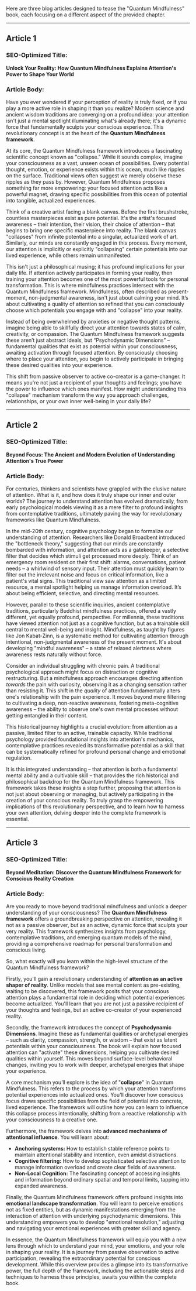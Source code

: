 Here are three blog articles designed to tease the "Quantum Mindfulness" book, each focusing on a different aspect of the provided chapter.

---

## Article 1

### SEO-Optimized Title:
**Unlock Your Reality: How Quantum Mindfulness Explains Attention's Power to Shape Your World**

### Article Body:

Have you ever wondered if your perception of reality is truly fixed, or if you play a more active role in shaping it than you realize? Modern science and ancient wisdom traditions are converging on a profound idea: your attention isn't just a mental spotlight illuminating what's already there; it's a dynamic force that fundamentally sculpts your conscious experience. This revolutionary concept is at the heart of the **Quantum Mindfulness framework**.

At its core, the Quantum Mindfulness framework introduces a fascinating scientific concept known as "collapse." While it sounds complex, imagine your consciousness as a vast, unseen ocean of possibilities. Every potential thought, emotion, or experience exists within this ocean, much like ripples on the surface. Traditional views often suggest we merely observe these ripples as they pass by. However, Quantum Mindfulness proposes something far more empowering: your focused attention acts like a powerful magnet, drawing specific possibilities from this ocean of potential into tangible, actualized experiences.

Think of a creative artist facing a blank canvas. Before the first brushstroke, countless masterpieces exist as pure potential. It's the artist's focused awareness – their intention, their vision, their choice of attention – that begins to bring one specific masterpiece into reality. The blank canvas "collapses" from infinite potential into a singular, actualized work of art. Similarly, our minds are constantly engaged in this process. Every moment, our attention is implicitly or explicitly "collapsing" certain potentials into our lived experience, while others remain unmanifested.

This isn't just a philosophical musing; it has profound implications for your daily life. If attention actively participates in forming your reality, then training your attention becomes one of the most powerful tools for personal transformation. This is where mindfulness practices intersect with the Quantum Mindfulness framework. Mindfulness, often described as present-moment, non-judgmental awareness, isn't just about calming your mind. It’s about cultivating a quality of attention so refined that you can consciously choose which potentials you engage with and "collapse" into your reality.

Instead of being overwhelmed by anxieties or negative thought patterns, imagine being able to skillfully direct your attention towards states of calm, creativity, or compassion. The Quantum Mindfulness framework suggests these aren’t just abstract ideals, but “Psychodynamic Dimensions” – fundamental qualities that exist as potential within your consciousness, awaiting activation through focused attention. By consciously choosing where to place your attention, you begin to actively participate in bringing these desired qualities into your experience.

This shift from passive observer to active co-creator is a game-changer. It means you're not just a recipient of your thoughts and feelings; you have the power to influence which ones manifest. How might understanding this "collapse" mechanism transform the way you approach challenges, relationships, or your own inner well-being in your daily life?

---

## Article 2

### SEO-Optimized Title:
**Beyond Focus: The Ancient and Modern Evolution of Understanding Attention's True Power**

### Article Body:

For centuries, thinkers and scientists have grappled with the elusive nature of attention. What is it, and how does it truly shape our inner and outer worlds? The journey to understand attention has evolved dramatically, from early psychological models viewing it as a mere filter to profound insights from contemplative traditions, ultimately paving the way for revolutionary frameworks like Quantum Mindfulness.

In the mid-20th century, cognitive psychology began to formalize our understanding of attention. Researchers like Donald Broadbent introduced the "bottleneck theory," suggesting that our minds are constantly bombarded with information, and attention acts as a gatekeeper, a selective filter that decides which stimuli get processed more deeply. Think of an emergency room resident on their first shift: alarms, conversations, patient needs – a whirlwind of sensory input. Their attention must quickly learn to filter out the irrelevant noise and focus on critical information, like a patient's vital signs. This traditional view saw attention as a limited resource, a mental spotlight helping us manage information overload. It’s about being efficient, selective, and directing mental resources.

However, parallel to these scientific inquiries, ancient contemplative traditions, particularly Buddhist mindfulness practices, offered a vastly different, yet equally profound, perspective. For millennia, these traditions have viewed attention not just as a cognitive function, but as a trainable skill central to mental well-being and insight. Mindfulness, as taught by figures like Jon Kabat-Zinn, is a systematic method for cultivating attention through intentional, non-judgmental awareness of the present moment. It's about developing "mindful awareness" – a state of relaxed alertness where awareness rests naturally without force.

Consider an individual struggling with chronic pain. A traditional psychological approach might focus on distraction or cognitive restructuring. But a mindfulness approach encourages directing attention *towards* the pain with curiosity, observing it as a changing sensation rather than resisting it. This shift in the *quality* of attention fundamentally alters one's relationship with the pain experience. It moves beyond mere filtering to cultivating a deep, non-reactive awareness, fostering meta-cognitive awareness – the ability to observe one's own mental processes without getting entangled in their content.

This historical journey highlights a crucial evolution: from attention as a passive, limited filter to an active, trainable capacity. While traditional psychology provided foundational insights into attention's mechanics, contemplative practices revealed its transformative potential as a skill that can be systematically refined for profound personal change and emotional regulation.

It is this integrated understanding – that attention is both a fundamental mental ability and a cultivable skill – that provides the rich historical and philosophical backdrop for the Quantum Mindfulness framework. This framework takes these insights a step further, proposing that attention is not just about observing or managing, but actively participating in the creation of your conscious reality. To truly grasp the empowering implications of this revolutionary perspective, and to learn how to harness your own attention, delving deeper into the complete framework is essential.

---

## Article 3

### SEO-Optimized Title:
**Beyond Meditation: Discover the Quantum Mindfulness Framework for Conscious Reality Creation**

### Article Body:

Are you ready to move beyond traditional mindfulness and unlock a deeper understanding of your consciousness? The **Quantum Mindfulness framework** offers a groundbreaking perspective on attention, revealing it not as a passive observer, but as an active, dynamic force that sculpts your very reality. This framework synthesizes insights from psychology, contemplative traditions, and emerging quantum models of the mind, providing a comprehensive roadmap for personal transformation and conscious living.

So, what exactly will you learn within the high-level structure of the Quantum Mindfulness framework?

Firstly, you'll gain a revolutionary understanding of **attention as an active shaper of reality**. Unlike models that see mental content as pre-existing, waiting to be discovered, this framework posits that your conscious attention plays a fundamental role in deciding which potential experiences become actualized. You'll learn that you are not just a passive recipient of your thoughts and feelings, but an active co-creator of your experienced reality.

Secondly, the framework introduces the concept of **Psychodynamic Dimensions**. Imagine these as fundamental qualities or archetypal energies – such as clarity, compassion, strength, or wisdom – that exist as latent potentials within your consciousness. The book will explain how focused attention can "activate" these dimensions, helping you cultivate desired qualities within yourself. This moves beyond surface-level behavioral changes, inviting you to work with deeper, archetypal energies that shape your experience.

A core mechanism you’ll explore is the idea of "**collapse**" in Quantum Mindfulness. This refers to the process by which your attention transforms potential experiences into actualized ones. You'll discover how conscious focus draws specific possibilities from the field of potential into concrete, lived experience. The framework will outline how you can learn to influence this collapse process intentionally, shifting from a reactive relationship with your consciousness to a creative one.

Furthermore, the framework delves into **advanced mechanisms of attentional influence**. You will learn about:
*   **Anchoring systems:** How to establish stable reference points to maintain attentional stability and intention, even amidst distractions.
*   **Cognitive filtering:** How to develop sophisticated selective attention to manage information overload and create clear fields of awareness.
*   **Non-Local Cognition:** The fascinating concept of accessing insights and information beyond ordinary spatial and temporal limits, tapping into expanded awareness.

Finally, the Quantum Mindfulness framework offers profound insights into **emotional landscape transformation**. You will learn to perceive emotions not as fixed entities, but as dynamic manifestations emerging from the interaction of attention with underlying psychodynamic dimensions. This understanding empowers you to develop "emotional resolution," adjusting and navigating your emotional experiences with greater skill and agency.

In essence, the Quantum Mindfulness framework will equip you with a new lens through which to understand your mind, your emotions, and your role in shaping your reality. It is a journey from passive observation to active participation, revealing the extraordinary potential for conscious development. While this overview provides a glimpse into its transformative power, the full depth of the framework, including the actionable steps and techniques to harness these principles, awaits you within the complete book.
